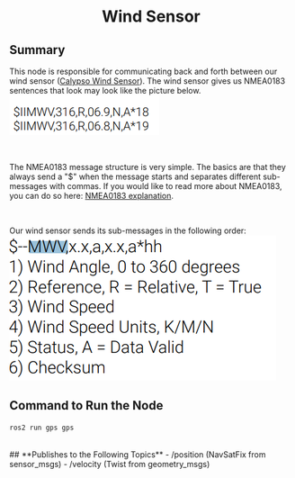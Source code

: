 # <p style="text-align: center;"> Wind Sensor </p>

## **Summary**
This node is responsible for communicating back and forth between our wind sensor ([Calypso Wind Sensor](https://calypsoinstruments.com/shop/product/ultra-low-power-ultrasonic-wind-meter-pro-ulp-pro-197?category=2#attr=116,117,120)). The wind sensor gives us NMEA0183 sentences that look may look like the picture below.  
![NMEA Sentence Example](../images/nmea_sentence_example.png)

<br>


The NMEA0183 message structure is very simple. The basics are that they always send a "$" when the message starts and separates different sub-messages with commas. If you would like to read more about NMEA0183, you can do so here: [NMEA0183 explanation](https://receiverhelp.trimble.com/alloy-gnss/en-us/NMEA-0183messages_MessageOverview.html).

<br>

Our wind sensor sends its sub-messages in the following order:
![Wind Sensor Message Order](../images/wind_sensor_message_order.png)


## **Command to Run the Node**
``` sh
ros2 run gps gps
```

<br>
## **Publishes to the Following Topics**
- /position (NavSatFix from sensor_msgs)
- /velocity (Twist from geometry_msgs)